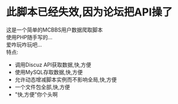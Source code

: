 # 此脚本已经失效,因为论坛把API操了

这是一个简单的MCBBS用户数据爬取脚本  
使用PHP随手写的…  
爱咋玩咋玩吧…  
特点:  
- 调用Discuz API获取数据,快,方便
- 使用MySQL存取数据,快,方便
- 允许动态增减脚本实例而不影响全局,快,方便
- 一个文件包全部,快,方便
- "快,方便"你个头啊
